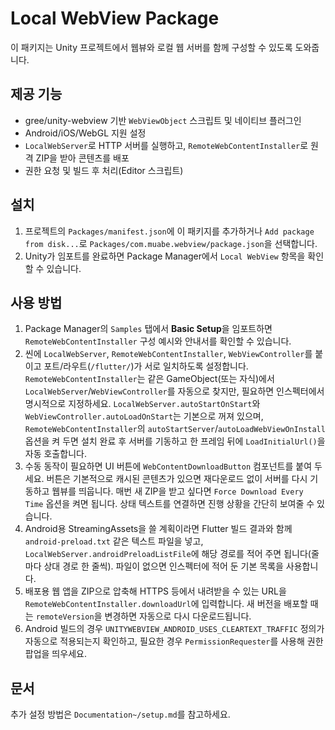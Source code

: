 # Local WebView Package

이 패키지는 Unity 프로젝트에서 웹뷰와 로컬 웹 서버를 함께 구성할 수 있도록 도와줍니다.

## 제공 기능
- gree/unity-webview 기반 `WebViewObject` 스크립트 및 네이티브 플러그인
- Android/iOS/WebGL 지원 설정
- `LocalWebServer`로 HTTP 서버를 실행하고, `RemoteWebContentInstaller`로 원격 ZIP을 받아 콘텐츠를 배포
- 권한 요청 및 빌드 후 처리(Editor 스크립트)

## 설치
1. 프로젝트의 `Packages/manifest.json`에 이 패키지를 추가하거나 `Add package from disk...`로 `Packages/com.muabe.webview/package.json`을 선택합니다.
2. Unity가 임포트를 완료하면 Package Manager에서 `Local WebView` 항목을 확인할 수 있습니다.

## 사용 방법
1. Package Manager의 `Samples` 탭에서 **Basic Setup**을 임포트하면 `RemoteWebContentInstaller` 구성 예시와 안내서를 확인할 수 있습니다.
2. 씬에 `LocalWebServer`, `RemoteWebContentInstaller`, `WebViewController`를 붙이고 포트/라우트(`/flutter/`)가 서로 일치하도록 설정합니다. `RemoteWebContentInstaller`는 같은 GameObject(또는 자식)에서 `LocalWebServer`/`WebViewController`를 자동으로 찾지만, 필요하면 인스펙터에서 명시적으로 지정하세요. `LocalWebServer.autoStartOnStart`와 `WebViewController.autoLoadOnStart`는 기본으로 꺼져 있으며, `RemoteWebContentInstaller`의 `autoStartServer`/`autoLoadWebViewOnInstall` 옵션을 켜 두면 설치 완료 후 서버를 기동하고 한 프레임 뒤에 `LoadInitialUrl()`을 자동 호출합니다.
3. 수동 동작이 필요하면 UI 버튼에 `WebContentDownloadButton` 컴포넌트를 붙여 두세요. 버튼은 기본적으로 캐시된 콘텐츠가 있으면 재다운로드 없이 서버를 다시 기동하고 웹뷰를 띄웁니다. 매번 새 ZIP을 받고 싶다면 `Force Download Every Time` 옵션을 켜면 됩니다. 상태 텍스트를 연결하면 진행 상황을 간단히 보여줄 수 있습니다.
4. Android용 StreamingAssets을 쓸 계획이라면 Flutter 빌드 결과와 함께 `android-preload.txt` 같은 텍스트 파일을 넣고, `LocalWebServer.androidPreloadListFile`에 해당 경로를 적어 주면 됩니다(줄마다 상대 경로 한 줄씩). 파일이 없으면 인스펙터에 적어 둔 기본 목록을 사용합니다.
5. 배포용 웹 앱을 ZIP으로 압축해 HTTPS 등에서 내려받을 수 있는 URL을 `RemoteWebContentInstaller.downloadUrl`에 입력합니다. 새 버전을 배포할 때는 `remoteVersion`을 변경하면 자동으로 다시 다운로드됩니다.
6. Android 빌드의 경우 `UNITYWEBVIEW_ANDROID_USES_CLEARTEXT_TRAFFIC` 정의가 자동으로 적용되는지 확인하고, 필요한 경우 `PermissionRequester`를 사용해 권한 팝업을 띄우세요.

## 문서
추가 설정 방법은 `Documentation~/setup.md`를 참고하세요.
